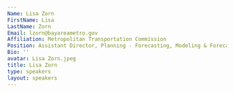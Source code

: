 ```yaml
---
Name: Lisa Zorn
FirstName: Lisa
LastName: Zorn
Email: lzorn@bayareametro.gov
Affiliation: Metropolitan Transportation Commission
Position: Assistant Director, Planning - Forecasting, Modeling & Forecasting
Bio: ''
avatar: Lisa Zorn.jpeg
title: Lisa Zorn
type: speakers
layout: speakers
---
```

